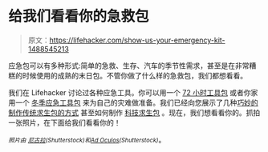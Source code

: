 # 给我们看看你的急救包

> 原文：<https://lifehacker.com/show-us-your-emergency-kit-1488545213>

应急包可以有多种形式:简单的急救、生存、汽车的季节性需求，甚至是在非常糟糕的时候使用的成熟的末日包。不管你做了什么样的急救包，我们都想看看。



我们在 Lifehacker 讨论过各种应急工具。你可以用一个 [72 小时工具包](https://lifehacker.com/make-sure-youre-prepared-for-disaster-with-a-72-hour-ki-5780934) 或者你家用一个 [冬季应急工具包](http://lifehacker.com/put-together-a-winter-home-emergency-kit-5390502) 来为自己的灾难做准备。我们已经向您展示了几种[巧妙的](http://lifehacker.com/diy-make-an-altoids-tin-survival-kit-196660) [制作传统求生包的方式](http://lifehacker.com/the-pocket-survival-kit-can-signal-for-help-and-light-a-5837505) 甚至如何制作 [科技求生包](http://lifehacker.com/how-do-i-put-together-a-tech-survival-kit-5715138) 。现在，我们想看看你的。抓拍一张照片，在下面给我们看看你的！

*<small>照片由</small>* [*<small>尼古拉</small>*](http://www.shutterstock.com/pic.mhtml?id=147077255&src=id)*<small>(Shutterstock)和</small>*[*<small>Ad Oculos</small>*](http://www.shutterstock.com/pic.mhtml?id=106555859&src=id)*<small>(Shutterstock)</small>*。